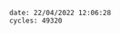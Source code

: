 

                date: 22/04/2022 12:06:28
                cycles: 49320

                         